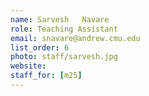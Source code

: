 ```yaml
---
name: Sarvesh	Navare
role: Teaching Assistant
email: snavare@andrew.cmu.edu
list_order: 6
photo: staff/sarvesh.jpg
website: 
staff_for: [m25]
---
```

